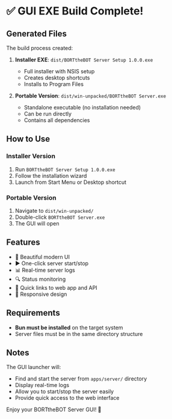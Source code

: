 # ✅ GUI EXE Build Complete!

## Generated Files

The build process created:

1. **Installer EXE**: `dist/BORTtheBOT Server Setup 1.0.0.exe`
   - Full installer with NSIS setup
   - Creates desktop shortcuts
   - Installs to Program Files

2. **Portable Version**: `dist/win-unpacked/BORTtheBOT Server.exe`
   - Standalone executable (no installation needed)
   - Can be run directly
   - Contains all dependencies

## How to Use

### Installer Version
1. Run `BORTtheBOT Server Setup 1.0.0.exe`
2. Follow the installation wizard
3. Launch from Start Menu or Desktop shortcut

### Portable Version
1. Navigate to `dist/win-unpacked/`
2. Double-click `BORTtheBOT Server.exe`
3. The GUI will open

## Features

- 🎨 Beautiful modern UI
- ▶️ One-click server start/stop
- 📊 Real-time server logs
- 🔍 Status monitoring
- 🔗 Quick links to web app and API
- 📱 Responsive design

## Requirements

- **Bun must be installed** on the target system
- Server files must be in the same directory structure

## Notes

The GUI launcher will:
- Find and start the server from `apps/server/` directory
- Display real-time logs
- Allow you to start/stop the server easily
- Provide quick access to the web interface

Enjoy your BORTtheBOT Server GUI! 🤖

